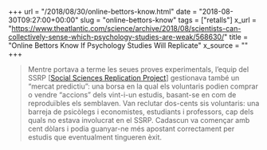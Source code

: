 +++
url = "/2018/08/30/online-bettors-know.html"
date = "2018-08-30T09:27:00+00:00"
slug = "online-bettors-know"
tags = ["retalls"]
x_url = "https://www.theatlantic.com/science/archive/2018/08/scientists-can-collectively-sense-which-psychology-studies-are-weak/568630/"
title = "Online Bettors Know If Psychology Studies Will Replicate"
x_source = ""
+++


> Mentre portava a terme les seues proves experimentals, l’equip del SSRP [[Social Sciences Replication Project](http://www.socialsciencesreplicationproject.com/)] gestionava també un “mercat predictiu”: una borsa en la qual els voluntaris podien comprar o vendre “accions” dels vint-i-un estudis, basant-se en com de reproduïbles els semblaven. Van reclutar dos-cents sis voluntaris: una barreja de psicòlegs i economistes, estudiants i professors, cap dels quals no estava involucrat en el SSRP. Cadascun va començar amb cent dòlars i podia guanyar-ne més apostant correctament per estudis que eventualment tingueren èxit.

